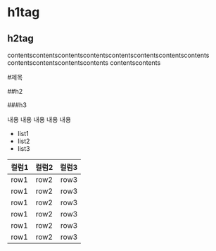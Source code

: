 # h1tag

## h2tag

contentscontentscontentscontentscontentscontentscontentscontents
contentscontentscontentscontents
contentscontents

#제목

##h2

###h3

내용
내용
내용
내용
내용

- list1
- list2
- list3


|컬럼1|컬럼2|컬럼3|
|:---|:---:|---:|
|row1|row2|row3|
|row1|row2|row3|
|row1|row2|row3|
|row1|row2|row3|
|row1|row2|row3|
|row1|row2|row3|
